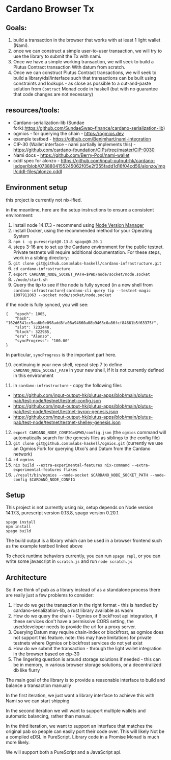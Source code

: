 # Cardano Browser Tx

## Goals:

1. build a transaction in the browser that works with at least 1 light wallet (Nami).
2. once we can construct a simple user-to-user transaction, we will try to use the library to submit the Tx with nami. 
3. Once we have a simple working transaction, we will seek to build a Plutus Contract transaction With datum from scratch. 
4. Once we can construct Plutus Contract transactions, we will seek to build a library/dsl/interface such that transactions can be built using constraints and lookups - as close as possible to a cut-and-paste solution from `Contract` Monad code in haskell (but with no guarantee that code changes are not necessary)

## resources/tools:
  - Cardano-serialization-lib (Sundae fork):https://github.com/SundaeSwap-finance/cardano-serialization-lib)
  - ogmios - for querying the chain - https://ogmios.dev 
  - example testbed - https://github.com/Benjmhart/nami-integration 
  - CIP-30 (Wallet interface - nami partially implements this) -https://github.com/cardano-foundation/CIPs/tree/master/CIP-0030
  - Nami docs - https://github.com/Berry-Pool/nami-wallet 
  - cddl spec for alonzo - https://github.com/input-output-hk/cardano-ledger/blob/0738804155245062f05e2f355fadd1d16f04cd56/alonzo/impl/cddl-files/alonzo.cddl 

## Environment setup
this project is currently not nix-ified.

in the meantime, here are the setup instructions to ensure a consistent environment:
1. install node 14.17.3  - recommend using [Node Version Manager](https://github.com/nvm-sh/nvm)
2. install Docker, using the recommended method for your Operating System
3. `npm i -g purescript@0.13.8 spago@0.20.1`
4. steps 3-16 are to set up the Cardano environment for the public testnet. Private testnets will require additional documentation. For these steps, work in a sibling directory:
5. `git clone git@github.com:mlabs-haskell/cardano-infrastructure.git`
6. `cd cardano-infrastructure`
7. `export CARDANO_NODE_SOCKET_PATH=$PWD/node/socket/node.socket`
8. `./node/start.sh`
9. Query the tip to see if the node is fully synced (in a new shell from `cardano-infrastructure`) `cardano-cli query tip --testnet-magic 1097911063 --socket node/socket/node.socket`

if the node is fully synced, you will see:
```
{   "epoch": 1005,
    "hash": "162d6541cc5aa6b0e098add8fa08a94660a08b9463c0a86fcf84661b5f63375f",
    "slot": 7232440,
    "block": 322985,
    "era": "Alonzo",
    "syncProgress": "100.00"
}
```

In particular, `syncProgress` is the important part here.

10. continuing in your new shell, repeat step 7 to define `CARDANO_NODE_SOCKET_PATH` in your new shell, if it is not currently defined in this environment

11. in `cardano-infrastructure` - copy the following files
- https://github.com/input-output-hk/plutus-apps/blob/main/plutus-pab/test-node/testnet/testnet-config.json
- https://github.com/input-output-hk/plutus-apps/blob/main/plutus-pab/test-node/testnet/testnet-byron-genesis.json
- https://github.com/input-output-hk/plutus-apps/blob/main/plutus-pab/test-node/testnet/testnet-shelley-genesis.json

12. `export CARDANO_NODE_CONFIG=$PWD/config.json` (the `ogmios` command will automatically search for the genesis files as siblings to the config file)
13. `git clone git@github.com:mlabs-haskell/ogmios.git` (currently we use an Ogmios Fork for querying Utxo's and Datum from the Cardano network)
14. `cd ogmios` 
15. `nix build --extra-experimental-features nix-command --extra-experimental-features flakes`
16. `./result/bin/ogmios --node-socket $CARDANO_NODE_SOCKET_PATH --node-config $CARDANO_NODE_CONFIG`


## Setup

This project is not currently using nix, setup depends on Node version 14.17.3, purescript version 0.13.8, spago version 0.20.1.
```
spago install
npm install
spago build
```

The build output is a library which can be used in a browser frontend such as the example testbed linked above

To check runtime behaviors currently, you can run `spago repl`, or you can write some javascript in `scratch.js` and run `node scratch.js`

## Architecture
So if we think of pab as a library instead of as a standalone process there are really just a few problems to consider:

1. How do we get the transaction in the right format - this is handled by cardano-serialization-lib,  a rust library available as wasm
2. How do we query the chain - Ogmios or BlockFrost api integration,   if these services don't have a permissive CORS setting,  the user/developer needs to provide the url for a proxy server.
3. Querying Datum may require chain-index or blockfrost, as ogmios does not support this feature.
note: this may have limitations for private testnets where Ogmios or blockfrost services do not yet exist
4. How do we submit the transaction - through the light wallet integration in the browser based on cip-30
5. The lingering question is around storage solutions if needed - this can be in memory,  in various browser storage solutions,  or a decentralized db like flurry

The main goal of the library is to provide a reasonable interface to build and balance a transaction manually

In the first iteration, we just want a library interface to achieve this with Nami so we can start shipping

In the second iteration we will want to support multiple wallets and automatic balancing, rather than manual.

In the third iteration,  we want to support an interface that matches the original pab so people can easily port their code over. This will likely Not be a compiled eDSL in PureScript.   Library code in a Promise Monad is much more likely.

We will support both a PureScript and a JavaScript api.

